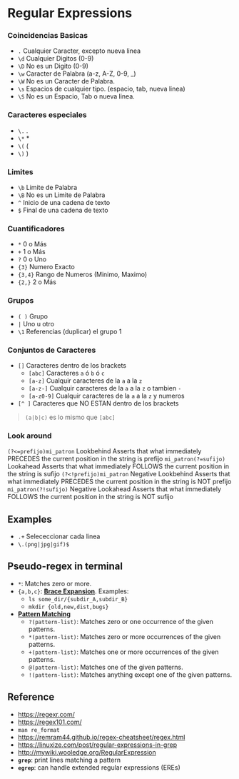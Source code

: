 # Regular Expressions

### Coincidencias Basicas
- `.`        Cualquier Caracter, excepto nueva linea
- `\d`       Cualquier Digitos (0-9)
- `\D`       No es un Digito (0-9)
- `\w`       Caracter de Palabra (a-z, A-Z, 0-9, _)
- `\W`       No es un Caracter de Palabra.
- `\s`       Espacios de cualquier tipo. (espacio, tab, nueva linea)
- `\S`       No es un Espacio, Tab o nueva linea.

### Caracteres especiales
- `\.`  .
- `\*`  *
- `\(`  (
- `\)`  )

### Limites
- `\b`       Limite de Palabra
- `\B`       No es un Limite de Palabra
- `^`        Inicio de una cadena de texto
- `$`        Final de una cadena de texto

### Cuantificadores
- `*`        0 o Más
- `+`        1 o Más
- `?`        0 o Uno
- `{3}`      Numero Exacto
- `{3,4}`    Rango de Numeros (Minimo, Maximo)
- `{2,}`     2 o Más

### Grupos
- `( )`      Grupo
- `|`        Uno u otro
- `\1`       Referencias (duplicar) el grupo 1 

### Conjuntos de Caracteres
- `[]`       Caracteres dentro de los brackets
  - `[abc]`  Caracteres `a` ó `b` ó `c`
  - `[a-z]`  Cualquir caracteres de la `a` a la `z`
  - `[a-z-]`  Cualquir caracteres de la `a` a la `z` o tambien `-`
  - `[a-z0-9]`  Cualquir caracteres de la `a` a la `z` y numeros
- `[^ ]`     Caracteres que NO ESTAN dentro de los brackets

> `(a|b|c)` es lo mismo que `[abc]`


### Look around

`(?<=prefijo)mi_patron`  Lookbehind          Asserts that what immediately PRECEDES the current position in the string is prefijo
`mi_patron(?=sufijo)`    Lookahead           Asserts that what immediately FOLLOWS the current position in the string is sufijo
`(?<!prefijo)mi_patron`  Negative Lookbehind Asserts that what immediately PRECEDES the current position in the string is NOT prefijo
`mi_patron(?!sufijo)`    Negative Lookahead  Asserts that what immediately FOLLOWS the current position in the string is NOT sufijo




## Examples

- `.+`     Selececcionar cada linea
- `\.(png|jpg|gif)$`




## Pseudo-regex in terminal
- `*`: Matches zero or more.
- `{a,b,c}`: [**Brace Expansion**](https://www.gnu.org/software/bash/manual/html_node/Brace-Expansion.html). Examples:
  - `ls some_dir/{subdir_A,subdir_B}`
  - `mkdir {old,new,dist,bugs}`
- [**Pattern Matching**](https://www.gnu.org/software/bash/manual/html_node/Pattern-Matching.html)
  - `?(pattern-list)`: Matches zero or one occurrence of the given patterns.
  - `*(pattern-list)`: Matches zero or more occurrences of the given patterns.
  - `+(pattern-list)`: Matches one or more occurrences of the given patterns.
  - `@(pattern-list)`: Matches one of the given patterns.
  - `!(pattern-list)`: Matches anything except one of the given patterns.




## Reference

- https://regexr.com/
- https://regex101.com/
- `man re_format`
- https://remram44.github.io/regex-cheatsheet/regex.html
- https://linuxize.com/post/regular-expressions-in-grep
- http://mywiki.wooledge.org/RegularExpression
- **`grep`**: print lines matching a pattern
- **`egrep`**: can handle extended regular expressions (EREs)
